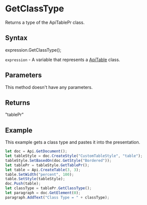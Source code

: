 # GetClassType

Returns a type of the ApiTablePr class.

## Syntax

expression.GetClassType();

`expression` - A variable that represents a [ApiTable](../ApiTable.md) class.

## Parameters

This method doesn't have any parameters.

## Returns

"tablePr"

## Example

This example gets a class type and pastes it into the presentation.

```javascript
let doc = Api.GetDocument();
let tableStyle = doc.CreateStyle("CustomTableStyle", "table");
tableStyle.SetBasedOn(doc.GetStyle("Bordered"));
let tablePr = tableStyle.GetTablePr();
let table = Api.CreateTable(3, 3);
table.SetWidth("percent", 100);
table.SetStyle(tableStyle);
doc.Push(table);
let classType = tablePr.GetClassType();
let paragraph = doc.GetElement(0);
paragraph.AddText("Class Type = " + classType);
```
